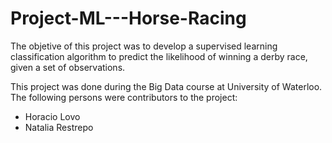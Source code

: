 # Project-ML---Horse-Racing
The objetive of this project was to develop a supervised learning classification algorithm to predict the likelihood of winning a derby race, given a set of observations.

This project was done during the Big Data course at University of Waterloo. The following persons were contributors to the project:
- Horacio Lovo
- Natalia Restrepo
